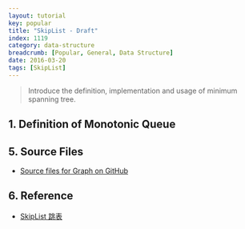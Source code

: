 ```yaml
---
layout: tutorial
key: popular
title: "SkipList - Draft"
index: 1119
category: data-structure
breadcrumb: [Popular, General, Data Structure]
date: 2016-03-20
tags: [SkipList]
---
```


> Introduce the definition, implementation and usage of minimum spanning tree.

## 1. Definition of Monotonic Queue


## 5. Source Files
* [Source files for Graph on GitHub](https://github.com/jojozhuang/DataStructure/tree/master/Graph)

## 6. Reference
* [SkipList 跳表](https://kenby.iteye.com/blog/1187303)
